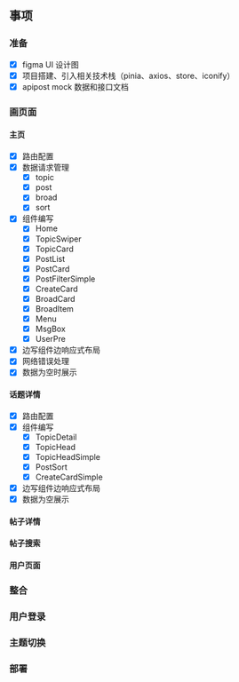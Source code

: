 ## 事项

### 准备
- [x] figma UI 设计图
- [x] 项目搭建、引入相关技术栈（pinia、axios、store、iconify）
- [x] apipost mock 数据和接口文档

### 画页面
#### 主页
- [x] 路由配置
- [x] 数据请求管理
  - [x] topic
  - [x] post
  - [x] broad
  - [x] sort
- [x] 组件编写
  - [x] Home
  - [x] TopicSwiper
  - [x] TopicCard
  - [x] PostList
  - [x] PostCard
  - [x] PostFilterSimple
  - [x] CreateCard
  - [x] BroadCard
  - [x] BroadItem
  - [x] Menu
  - [x] MsgBox
  - [x] UserPre
- [x] 边写组件边响应式布局
- [x] 网络错误处理
- [x] 数据为空时展示

#### 话题详情
- [x] 路由配置
- [x] 组件编写
  - [x] TopicDetail
  - [x] TopicHead
  - [x] TopicHeadSimple
  - [x] PostSort
  - [x] CreateCardSimple
- [x] 边写组件边响应式布局
- [x] 数据为空展示

#### 帖子详情

#### 帖子搜索

#### 用户页面

### 整合

### 用户登录

### 主题切换

### 部署
